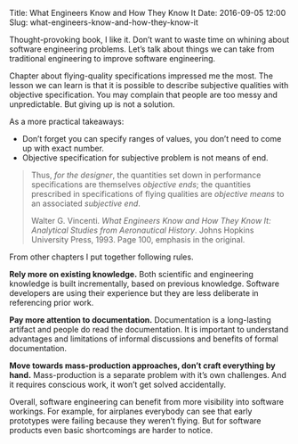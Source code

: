 Title: What Engineers Know and How They Know It
Date: 2016-09-05 12:00
Slug: what-engineers-know-and-how-they-know-it


Thought-provoking book, I like it. Don’t want to waste time on whining about software engineering problems. Let’s talk about things we can take from traditional engineering to improve software engineering.

Chapter about flying-quality specifications impressed me the most. The lesson we can learn is that it is possible to describe subjective qualities with objective specification. You may complain that people are too messy and unpredictable. But giving up is not a solution.

As a more practical takeaways:

* Don’t forget you can specify ranges of values, you don’t need to come up with exact number.
* Objective specification for subjective problem is not means of end.

> Thus, *for the designer*, the quantities set down in performance specifications are themselves *objective ends*; the quantities prescribed in specifications of flying qualities are *objective means* to an associated *subjective end*.
>
> Walter G. Vincenti. *What Engineers Know and How They Know It: Analytical Studies from Aeronautical History*. Johns Hopkins University Press, 1993. Page 100, emphasis in the original.

From other chapters I put together following rules.

**Rely more on existing knowledge.** Both scientific and engineering knowledge is built incrementally, based on previous knowledge. Software developers are using their experience but they are less deliberate in referencing prior work.

**Pay more attention to documentation.** Documentation is a long-lasting artifact and people do read the documentation. It is important to understand advantages and limitations of informal discussions and benefits of formal documentation.

**Move towards mass-production approaches, don’t craft everything by hand.** Mass-production is a separate problem with it’s own challenges. And it requires conscious  work, it won’t get solved accidentally.

Overall, software engineering can benefit from more visibility into software workings. For example, for airplanes everybody can see that early prototypes were failing because they weren’t flying. But for software products even basic shortcomings are harder to notice.
